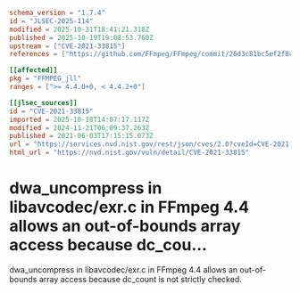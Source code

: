 ```toml
schema_version = "1.7.4"
id = "JLSEC-2025-114"
modified = 2025-10-31T18:41:21.318Z
published = 2025-10-19T19:08:53.760Z
upstream = ["CVE-2021-33815"]
references = ["https://github.com/FFmpeg/FFmpeg/commit/26d3c81bc5ef2f8c3f09d45eaeacfb4b1139a777", "https://security.gentoo.org/glsa/202312-14", "https://github.com/FFmpeg/FFmpeg/commit/26d3c81bc5ef2f8c3f09d45eaeacfb4b1139a777", "https://security.gentoo.org/glsa/202312-14"]

[[affected]]
pkg = "FFMPEG_jll"
ranges = [">= 4.4.0+0, < 4.4.2+0"]

[[jlsec_sources]]
id = "CVE-2021-33815"
imported = 2025-10-18T14:07:17.117Z
modified = 2024-11-21T06:09:37.263Z
published = 2021-06-03T17:15:15.073Z
url = "https://services.nvd.nist.gov/rest/json/cves/2.0?cveId=CVE-2021-33815"
html_url = "https://nvd.nist.gov/vuln/detail/CVE-2021-33815"
```

# dwa_uncompress in libavcodec/exr.c in FFmpeg 4.4 allows an out-of-bounds array access because dc_cou...

dwa_uncompress in libavcodec/exr.c in FFmpeg 4.4 allows an out-of-bounds array access because dc_count is not strictly checked.

